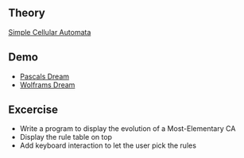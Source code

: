 

## Theory
[Simple Cellular Automata](theory)

## Demo
- [Pascals Dream](demo/pascals_dream)
- [Wolframs Dream](demo/wolframs_dream)

## Excercise
-  Write a program to display the evolution of a Most-Elementary CA
-  Display the rule table on top
-  Add keyboard interaction to let the user pick the rules

